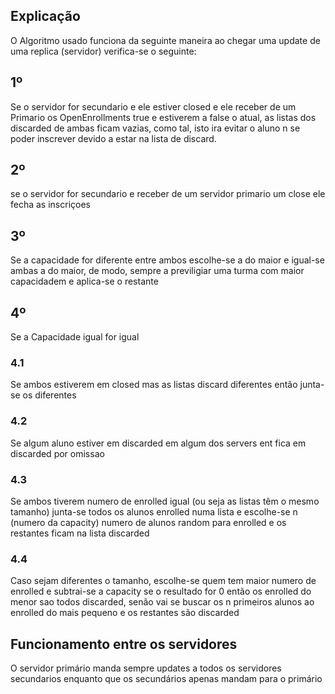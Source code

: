 
## Explicação

O Algoritmo usado funciona da seguinte maneira ao chegar uma update de uma replica (servidor) verifica-se o seguinte:

## 1º 
Se o servidor for secundario e ele estiver closed e ele receber de um Primario os OpenEnrollments true e estiverem a false o atual,
as listas dos discarded de ambas ficam vazias, como tal, isto ira evitar o aluno n se poder inscrever devido a estar
na lista de discard.

## 2º
se o servidor for secundario e receber de um servidor primario um close ele fecha as inscriçoes


## 3º
Se a capacidade for diferente entre ambos escolhe-se a do maior e igual-se ambas a do maior, de modo, sempre a previligiar uma turma com maior capacidadem e aplica-se o restante


## 4º
Se a Capacidade igual for igual

### 4.1 
Se ambos estiverem em closed mas as listas discard diferentes então junta-se os diferentes

### 4.2 
Se algum aluno estiver em discarded em algum dos servers ent fica em discarded por omissao

### 4.3
Se ambos tiverem numero de enrolled igual (ou seja as listas têm o mesmo tamanho) junta-se todos os alunos enrolled numa lista e escolhe-se n (numero da capacity) numero de alunos random para enrolled e os restantes ficam na lista discarded

### 4.4 
Caso sejam diferentes o tamanho, escolhe-se quem tem maior numero de enrolled e subtrai-se a capacity
se o resultado for 0 então os enrolled do menor sao todos discarded, senão vai se buscar os n primeiros alunos ao enrolled do mais pequeno
e os restantes são discarded

## Funcionamento entre os servidores
O servidor primário manda sempre updates a todos os servidores secundarios enquanto que os secundários apenas mandam para o primário
